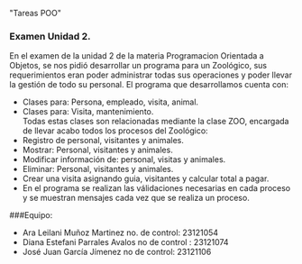 "Tareas POO" 
### Examen Unidad 2. 
En el examen de la unidad 2 de la materia Programacion Orientada a Objetos, se nos pidió desarrollar un programa para un Zoológico, sus requerimientos eran poder administrar todas sus operaciones y poder llevar la gestión de todo su personal. 
El programa que desarrollamos cuenta con: 
- Clases para: Persona, empleado, visita, animal. 
- Clases para: Visita, mantenimiento.  
Todas estas clases son relacionadas mediante la clase ZOO, encargada de llevar acabo todos los procesos del Zoológico: 
- Registro de personal, visitantes y animales. 
- Mostrar: Personal, visitantes y animales. 
- Modificar información de: personal, visitas y animales.
- Eliminar: Personal, visitantes y animales. 
- Crear una visita asignando guia, visitantes y calcular total a pagar. 
- En el programa se realizan las válidaciones necesarias en cada proceso y se muestran mensajes cada vez que se realiza un proceso. 

###Equipo: 
* Ara Leilani Muñoz Martinez no. de control: 23121054
* Diana Estefani Parrales Avalos no de control : 23121074
* José Juan García Jímenez no de control: 23121106
